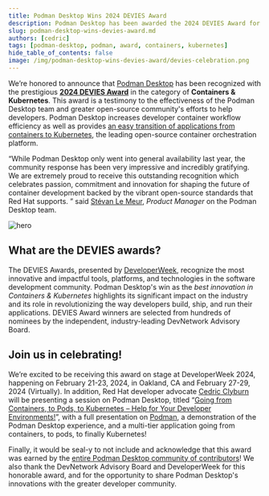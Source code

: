 ```yaml
---
title: Podman Desktop Wins 2024 DEVIES Award
description: Podman Desktop has been awarded the 2024 DEVIES Award for Best Innovation in Containers & Kubernetes.
slug: podman-desktop-wins-devies-award.md
authors: [cedric]
tags: [podman-desktop, podman, award, containers, kubernetes]
hide_table_of_contents: false
image: /img/podman-desktop-wins-devies-award/devies-celebration.png
---
```


We’re honored to announce that [Podman Desktop](https://podman-desktop.io/) has been recognized with the prestigious [**2024 DEVIES Award**](https://www.developerweek.com/awards/) in the category of **Containers & Kubernetes**. This award is a testimony to the effectiveness of the Podman Desktop team and greater open-source community's efforts to help developers. Podman Desktop increases developer container workflow efficiency as well as provides [an easy transition of applications from containers to Kubernetes](https://developers.redhat.com/articles/2023/11/06/working-kubernetes-podman-desktop), the leading open-source container orchestration platform.

“While Podman Desktop only went into general availability last year, the community response has been very impressive and incredibly gratifying. We are extremely proud to receive this outstanding recognition which celebrates passion, commitment and innovation for shaping the future of container development backed by the vibrant open-source standards that Red Hat supports. ” said [Stévan Le Meur](https://twitter.com/stevanlm), _Product Manager_ on the Podman Desktop team.

![hero](/img/blog/podman-desktop-wins-devies-award/devies-celebration.png)

## What are the DEVIES awards?

The DEVIES Awards, presented by [DeveloperWeek](https://www.developerweek.com/), recognize the most innovative and impactful tools, platforms, and technologies in the software development community. Podman Desktop's win as the _best innovation in Containers & Kubernetes_ highlights its significant impact on the industry and its role in revolutionizing the way developers build, ship, and run their applications. DEVIES Award winners are selected from hundreds of nominees by the independent, industry-leading DevNetwork Advisory Board.

## Join us in celebrating!

We’re excited to be receiving this award on stage at DeveloperWeek 2024, happening on February 21-23, 2024, in Oakland, CA and February 27-29, 2024 (Virtually). In addition, Red Hat developer advocate [Cedric Clyburn](https://github.com/cedricclyburn) will be presenting a session on Podman Desktop, titled “[Going from Containers, to Pods, to Kubernetes – Help for Your Developer Environments!](https://sched.co/1XZ7k)”, with a full presentation on [Podman](https://podman.io/), a demonstration of the Podman Desktop experience, and a multi-tier application going from containers, to pods, to finally Kubernetes!

Finally, it would be seal-y to not include and acknowledge that this award was earned by the [entire Podman Desktop community of contributors](https://github.com/containers/podman-desktop/graphs/contributors)! We also thank the DevNetwork Advisory Board and DeveloperWeek for this honorable award, and for the opportunity to share Podman Desktop's innovations with the greater developer community.